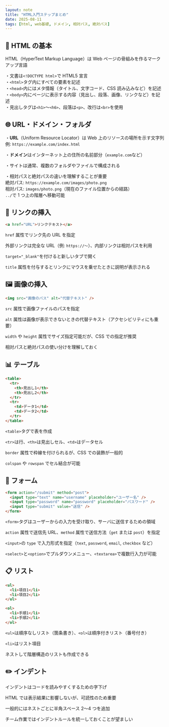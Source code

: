 ```yaml
---
layout: note
title: "HTML入門ステップまとめ"
date: 2025-08-11
tags: [html, web基礎, ドメイン, 相対パス, 絶対パス]
---
```


## 📝 HTML の基本

HTML（HyperText Markup Language）は Web ページの骨組みを作るマークアップ言語

・文書は`<!DOCTYPE html>`で HTML5 宣言  
・`<html>`タグ内にすべての要素を記述  
・`<head>`内にはメタ情報（タイトル、文字コード、CSS 読み込みなど）を記述  
・`<body>`内にページに表示する内容（見出し、段落、画像、リンクなど）を記述  
・見出しタグは`<h1>`〜`<h6>`、段落は`<p>`、改行は`<br>`を使用

## 🌐 URL・ドメイン・フォルダ

・**URL**（Uniform Resource Locator）は Web 上のリソースの場所を示す文字列  
 例: `https://example.com/index.html`

・**ドメイン**はインターネット上の住所の名前部分（`example.com`など）

・サイトは通常、複数のフォルダやファイルで構成される

・相対パスと絶対パスの違いを理解することが重要  
絶対パス: `https://example.com/images/photo.png`  
相対パス: `images/photo.png`（現在のファイル位置からの経路）  
`../`で 1 つ上の階層へ移動可能

## 🔗 リンクの挿入

```html
<a href="URL">リンクテキスト</a>
```

`href` 属性でリンク先の URL を指定

外部リンクは完全な URL（例: `https://〜`）、内部リンクは相対パスを利用

`target="_blank"`を付けると新しいタブで開く

`title` 属性を付与するとリンクにマウスを乗せたときに説明が表示される

## 🖼 画像の挿入

```html
<img src="画像のパス" alt="代替テキスト" />
```

`src` 属性で画像ファイルのパスを指定

`alt` 属性は画像が表示できないときの代替テキスト（アクセシビリティにも重要）

`width` や `height` 属性でサイズ指定可能だが、CSS での指定が推奨

相対パスと絶対パスの使い分けを理解しておく

## 📊 テーブル

```html
<table>
  <tr>
    <th>見出し1</th>
    <th>見出し2</th>
  </tr>
  <tr>
    <td>データ1</td>
    <td>データ2</td>
  </tr>
</table>
```

`<table>`タグで表を作成

`<tr>`は行、`<th>`は見出しセル、`<td>`はデータセル

`border` 属性で枠線を付けられるが、CSS での装飾が一般的

`colspan` や `rowspan` でセル結合が可能

## 📨 フォーム

```html
<form action="/submit" method="post">
  <input type="text" name="username" placeholder="ユーザー名" />
  <input type="password" name="password" placeholder="パスワード" />
  <input type="submit" value="送信" />
</form>
```

`<form>`タグはユーザーからの入力を受け取り、サーバに送信するための領域

`action` 属性で送信先 URL、`method` 属性で送信方法（`get` または `post`）を指定

`<input>`の `type` で入力形式を指定（`text`, `password`, `email`, `checkbox` など）

`<select>`と`<option>`でプルダウンメニュー、`<textarea>`で複数行入力が可能

## 📋 リスト

```html
<ul>
  <li>項目1</li>
  <li>項目2</li>
</ul>

<ol>
  <li>手順1</li>
  <li>手順2</li>
</ol>
```

`<ul>`は順序なしリスト（箇条書き）、`<ol>`は順序付きリスト（番号付き）

`<li>`はリスト項目

ネストして階層構造のリストも作成できる

## ✏️ インデント

インデントはコードを読みやすくするための字下げ

HTML では表示結果に影響しないが、可読性のため重要

一般的にはネストごとに半角スペース 2〜4 つを追加

チーム作業ではインデントルールを統一しておくことが望ましい
